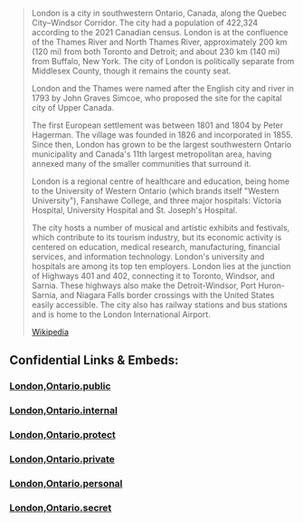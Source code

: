 
> London is a city in southwestern Ontario, Canada, along the Quebec City–Windsor Corridor. 
> The city had a population of 422,324 according to the 2021 Canadian census. 
> London is at the confluence of the Thames River and North Thames River, 
> approximately 200 km (120 mi) from both Toronto and Detroit; 
> and about 230 km (140 mi) from Buffalo, New York. 
> The city of London is politically separate from Middlesex County, 
> though it remains the county seat.
>
> London and the Thames were named after the English city and river in 1793 
> by John Graves Simcoe, who proposed the site for the capital city of Upper Canada. 
> 
> The first European settlement was between 1801 and 1804 by Peter Hagerman. 
> The village was founded in 1826 and incorporated in 1855. 
> Since then, London has grown to be the largest southwestern Ontario municipality 
> and Canada's 11th largest metropolitan area, 
> having annexed many of the smaller communities that surround it.
>
> London is a regional centre of healthcare and education, 
> being home to the University of Western Ontario (which brands itself "Western University"), 
> Fanshawe College, and three major hospitals: Victoria Hospital, University Hospital 
> and St. Joseph's Hospital. 
> 
> The city hosts a number of musical and artistic exhibits and festivals, which contribute to its tourism industry, but its economic activity is centered on education, medical research, manufacturing, financial services, and information technology. London's university and hospitals are among its top ten employers. London lies at the junction of Highways 401 and 402, connecting it to Toronto, Windsor, and Sarnia. These highways also make the Detroit-Windsor, Port Huron-Sarnia, and Niagara Falls border crossings with the United States easily accessible. The city also has railway stations and bus stations and is home to the London International Airport.
>
> [Wikipedia](https://en.wikipedia.org/wiki/London,%20Ontario)





## Confidential Links & Embeds: 

### [London,Ontario.public](/_public/\Earth\Continent\America~North\Canada\provinces~Canada\Ontario\CityLondon,Ontario.public.md) 

### [London,Ontario.internal](/_internal/\Earth\Continent\America~North\Canada\provinces~Canada\Ontario\CityLondon,Ontario.internal.md) 

### [London,Ontario.protect](/_protect/\Earth\Continent\America~North\Canada\provinces~Canada\Ontario\CityLondon,Ontario.protect.md) 

### [London,Ontario.private](/_private/\Earth\Continent\America~North\Canada\provinces~Canada\Ontario\CityLondon,Ontario.private.md) 

### [London,Ontario.personal](/_personal/\Earth\Continent\America~North\Canada\provinces~Canada\Ontario\CityLondon,Ontario.personal.md) 

### [London,Ontario.secret](/_secret/\Earth\Continent\America~North\Canada\provinces~Canada\Ontario\CityLondon,Ontario.secret.md)


